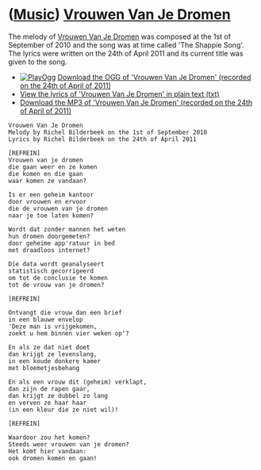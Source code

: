 # ([Music](Music.htm)) [Vrouwen Van Je Dromen](SongVrouwenVanJeDromen.htm)

The melody of [Vrouwen Van Je Dromen](SongVrouwenVanJeDromen.htm) was
composed at the 1st of September of 2010 and the song was at time called
'The Shappie Song'. The lyrics were written on the 24th of April 2011
and its current title was given to the song.

 * [![PlayOgg](http://static.fsf.org/playogg/Play_ogg_80x15.png "I support PlayOgg!")](http://playogg.org) [Download the OGG of 'Vrouwen Van Je Dromen' (recorded on the 24th of April of 2011)](CD07_VrouwenVanJeDromen20110424.ogg)
 * [View the lyrics of 'Vrouwen Van Je Dromen' in plain text (txt)](SongVrouwenVanJeDromen.txt)
 * [Download the MP3 of 'Vrouwen Van Je Dromen' (recorded on the 24th of April of 2011)](CD07_VrouwenVanJeDromen20110424.mp3)

```
Vrouwen Van Je Dromen
Melody by Richel Bilderbeek on the 1st of September 2010
Lyrics by Richel Bilderbeek on the 24th of April 2011

[REFREIN]
Vrouwen van je dromen
die gaan weer en ze komen
die komen en die gaan
waar komen ze vandaan?

Is er een geheim kantoor
door vrouwen en ervoor
die de vrouwen van je dromen
naar je toe laten komen?

Wordt dat zonder mannen het weten
hun dromen doorgemeten?
door geheime app'ratuur in bed
met draadloos internet?

Die data wordt geanalyseert
statistisch gecorrigeerd
om tot de conclusie te komen
tot de vrouw van je dromen?

[REFREIN]

Ontvangt die vrouw dan een brief
in een blauwe envelop
'Deze man is vrijgekomen,
zoekt u hem binnen vier weken op'?

En als ze dat niet doet
dan krijgt ze levenslang,
in een koude donkere kamer
met bloemetjesbehang

En als een vrouw dit (geheim) verklapt,
dan zijn de rapen gaar,
dan krijgt ze dubbel zo lang
en verven ze haar haar 
(in een kleur die ze niet wil)!

[REFREIN]

Waardoor zou het komen?
Steeds weer vrouwen van je dromen?
Het komt hier vandaan:
ook dromen komen en gaan!
```
